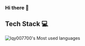 ### Hi there 👋

<!--
**lqy007700/lqy007700** is a ✨ _special_ ✨ repository because its `README.md` (this file) appears on your GitHub profile.

Here are some ideas to get you started:

- 🔭 I’m currently working on ...
- 🌱 I’m currently learning ...
- 👯 I’m looking to collaborate on ...
- 🤔 I’m looking for help with ...
- 💬 Ask me about ...
- 📫 How to reach me: ...
- 😄 Pronouns: ...
- ⚡ Fun fact: ...
-->

## Tech Stack 💻


![lqy007700's Most used languages](https://github-readme-stats.vercel.app/api/top-langs?username=lqy007700&show_icons=true&count_private=true&theme=gotham)
